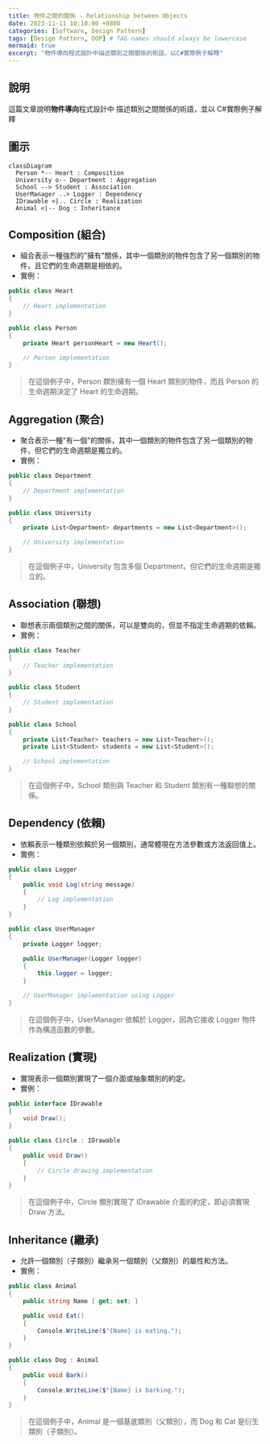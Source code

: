 ```yaml
---
title: 物件之間的關係 - Relationship between Objects
date: 2023-11-11 10:10:00 +0800
categories: [Software, Design Pattern]
tags: [Design Pattern, OOP] # TAG names should always be lowercase
mermaid: true
excerpt: "物件導向程式設計中描述類別之間關係的術語，以C#實際例子解釋"
---
```


## 說明

這篇文章說明<b>物件導向</b>程式設計中 描述類別之間關係的術語，並以 C#實際例子解釋

## 圖示

```mermaid
classDiagram
  Person *-- Heart : Composition
  University o-- Department : Aggregation
  School --> Student : Association
  UserManager ..> Logger : Dependency
  IDrawable <|.. Circle : Realization
  Animal <|-- Dog : Inheritance
```

## Composition (組合)

- 組合表示一種強烈的"擁有"關係，其中一個類別的物件包含了另一個類別的物件，且它們的生命週期是相依的。
- 實例：

```cs
public class Heart
{
    // Heart implementation
}

public class Person
{
    private Heart personHeart = new Heart();

    // Person implementation
}
```

> 在這個例子中，Person 類別擁有一個 Heart 類別的物件，而且 Person 的生命週期決定了 Heart 的生命週期。

## Aggregation (聚合)

- 聚合表示一種"有一個"的關係，其中一個類別的物件包含了另一個類別的物件，但它們的生命週期是獨立的。
- 實例：

```cs
public class Department
{
    // Department implementation
}

public class University
{
    private List<Department> departments = new List<Department>();

    // University implementation
}
```

> 在這個例子中，University 包含多個 Department，但它們的生命週期是獨立的。

## Association (聯想)

- 聯想表示兩個類別之間的關係，可以是雙向的，但並不指定生命週期的依賴。
- 實例：

```cs
public class Teacher
{
    // Teacher implementation
}

public class Student
{
    // Student implementation
}

public class School
{
    private List<Teacher> teachers = new List<Teacher>();
    private List<Student> students = new List<Student>();

    // School implementation
}
```

> 在這個例子中，School 類別與 Teacher 和 Student 類別有一種聯想的關係。

## Dependency (依賴)

- 依賴表示一種類別依賴於另一個類別，通常體現在方法參數或方法返回值上。
- 實例：

```cs
public class Logger
{
    public void Log(string message)
    {
        // Log implementation
    }
}

public class UserManager
{
    private Logger logger;

    public UserManager(Logger logger)
    {
        this.logger = logger;
    }

    // UserManager implementation using Logger
}
```

> 在這個例子中，UserManager 依賴於 Logger，因為它接收 Logger 物件作為構造函數的參數。

## Realization (實現)

- 實現表示一個類別實現了一個介面或抽象類別的約定。
- 實例：

```cs
public interface IDrawable
{
    void Draw();
}

public class Circle : IDrawable
{
    public void Draw()
    {
        // Circle drawing implementation
    }
}
```

> 在這個例子中，Circle 類別實現了 IDrawable 介面的約定，即必須實現 Draw 方法。

## Inheritance (繼承)

- 允許一個類別（子類別）繼承另一個類別（父類別）的屬性和方法。
- 實例：

```cs
public class Animal
{
    public string Name { get; set; }

    public void Eat()
    {
        Console.WriteLine($"{Name} is eating.");
    }
}

public class Dog : Animal
{
    public void Bark()
    {
        Console.WriteLine($"{Name} is barking.");
    }
}
```

> 在這個例子中，Animal 是一個基底類別（父類別），而 Dog 和 Cat 是衍生類別（子類別）。
